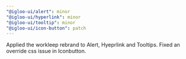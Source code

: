 ```yaml
---
"@igloo-ui/alert": minor
"@igloo-ui/hyperlink": minor
"@igloo-ui/tooltip": minor
"@igloo-ui/icon-button": patch
---
```


Applied the workleep rebrand to Alert, Hyeprlink and Tooltips. Fixed an override css issue in Iconbutton.
